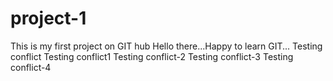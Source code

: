 # project-1
This is my first project on GIT hub
Hello there...Happy to learn GIT...
Testing conflict
Testing conflict1
Testing conflict-2
Testing conflict-3
Testing conflict-4
